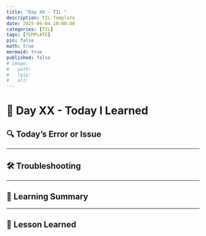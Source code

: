 ```yaml
---
title: "Day XX - TIL "
description: TIL Template
date: 2025-06-04 10:00:00
categories: [TIL]
tags: [TEMPLATE]
pin: false
math: true
mermaid: true
published: false
# image:
#   path:
#   lqip: 
#   alt: 
---
```


# 📘 Day XX - Today I Learned


## 🔍 Today’s Error or Issue

---

## 🛠️ Troubleshooting

---

## 📝 Learning Summary

---

## 📘 Lesson Learned